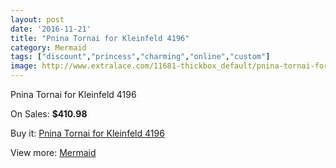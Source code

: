 ```yaml
---
layout: post
date: '2016-11-21'
title: "Pnina Tornai for Kleinfeld 4196"
category: Mermaid
tags: ["discount","princess","charming","online","custom"]
image: http://www.extralace.com/11681-thickbox_default/pnina-tornai-for-kleinfeld-4196.jpg
---
```

Pnina Tornai for Kleinfeld 4196

On Sales: **$410.98**
<a href="https://www.extralace.com/mermaid/5492-pnina-tornai-for-kleinfeld-4196.html"><amp-img layout="responsive" width="600" height="600" src="//www.extralace.com/11681-thickbox_default/pnina-tornai-for-kleinfeld-4196.jpg" alt="Pnina Tornai for Kleinfeld 4196 0" /></a>
<a href="https://www.extralace.com/mermaid/5492-pnina-tornai-for-kleinfeld-4196.html"><amp-img layout="responsive" width="600" height="600" src="//www.extralace.com/11683-thickbox_default/pnina-tornai-for-kleinfeld-4196.jpg" alt="Pnina Tornai for Kleinfeld 4196 1" /></a>
<a href="https://www.extralace.com/mermaid/5492-pnina-tornai-for-kleinfeld-4196.html"><amp-img layout="responsive" width="600" height="600" src="//www.extralace.com/11682-thickbox_default/pnina-tornai-for-kleinfeld-4196.jpg" alt="Pnina Tornai for Kleinfeld 4196 2" /></a>

Buy it: [Pnina Tornai for Kleinfeld 4196](https://www.extralace.com/mermaid/5492-pnina-tornai-for-kleinfeld-4196.html "Pnina Tornai for Kleinfeld 4196")

View more: [Mermaid](https://www.extralace.com/5-mermaid "Mermaid")